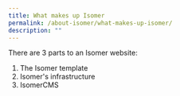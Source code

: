 ```yaml
---
title: What makes up Isomer
permalink: /about-isomer/what-makes-up-isomer/
description: ""
---
```

There are 3 parts to an Isomer website:
1. The Isomer template
2. Isomer's infrastructure
3. IsomerCMS


